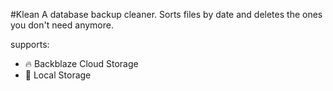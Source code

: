 #Klean
A database backup cleaner. Sorts files by date and deletes the ones you don't need anymore. 

supports:
- :fire: Backblaze Cloud Storage
- :file_folder: Local Storage
